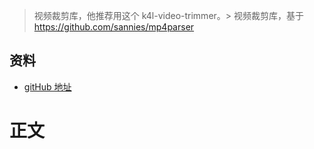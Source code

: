 > 视频裁剪库，他推荐用这个 k4l-video-trimmer。> 视频裁剪库，基于 https://github.com/sannies/mp4parser
## 资料
* [gitHub 地址](https://github.com/AndroidDeveloperLB/VideoTrimmer)
# 正文 